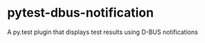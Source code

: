pytest-dbus-notification
========================

A py.test plugin that displays test results using D-BUS notifications
